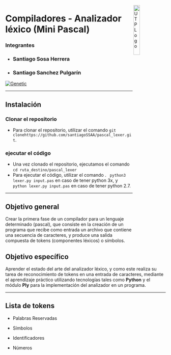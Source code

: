 <a href="http://utp.edu.co"><img src="https://upload.wikimedia.org/wikipedia/commons/2/2c/Logo_U.T.P.png" title="UTPLogo" alt="UTPLogo" width="20%" height="20%" align="right"></a>

# Compiladores - Analizador léxico (Mini Pascal)

### Integrantes

- <h3>Santiago Sosa Herrera</h3>
- <h3>Santiago Sanchez Pulgarín</h3>

<a href="lexer image"><img src="https://homepages.cwi.nl/~steven/pascal/book/lex-1.gif" title="Genetic" alt="Genetic" align="center"></a>

---

## Instalación

### Clonar el repositorio

- Para clonar el repositorio, utilizar el comando `git clonehttps://github.com/santiagoSSAA/pascal_lexer.git`.

### ejecutar el código

- Una vez clonado el repositorio, ejecutamos el comando `cd ruta_destino/pascal_lexer`
- Para ejecutar el código, utilizar el comando . ` python3 lexer.py input.pas` en caso de tener python 3x, y ` python lexer.py input.pas` en caso de tener python 2.7.

---

## Objetivo general

Crear la primera fase de un compilador para un lenguaje determinado (pascal), que consiste en la creación de un programa que recibe como entrada un archivo que contiene una secuencia de caracteres, y produce una salida compuesta de tokens (componentes léxicos) o símbolos. 

## Objetivo específico

Aprender el estado del arte del analizador léxico, y como este realiza su tarea de reconocimiento de tokens en una entrada de caracteres, mediante el aprendizaje práctico utilizando tecnologías tales como **Python** y el módulo **Ply** para la implementación del analizador en un programa.

---

## Lista de tokens

- Palabras Reservadas

- Símbolos

- Identificadores

- Números
